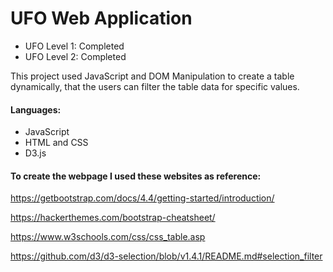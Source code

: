 
# UFO Web Application

* UFO Level 1: Completed
* UFO Level 2: Completed

This project used JavaScript and DOM Manipulation to create a table dynamically, that the users can filter the table data for specific values. 

#### Languages: 

  * JavaScript
  * HTML and CSS 
  * D3.js


#### To create the webpage I used these websites as reference:

https://getbootstrap.com/docs/4.4/getting-started/introduction/

https://hackerthemes.com/bootstrap-cheatsheet/

https://www.w3schools.com/css/css_table.asp

https://github.com/d3/d3-selection/blob/v1.4.1/README.md#selection_filter







